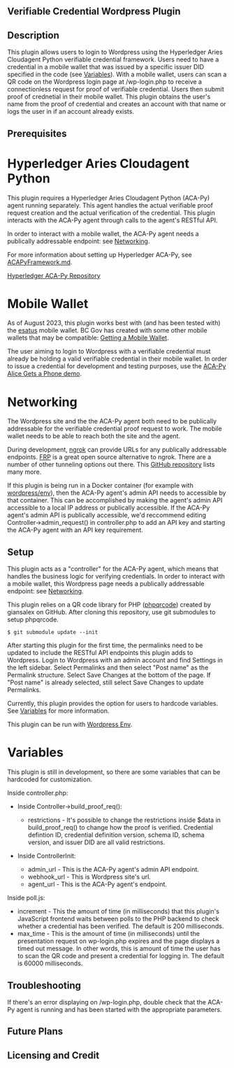 ## Verifiable Credential Wordpress Plugin

## Description
This plugin allows users to login to Wordpress using the Hyperledger Aries Cloudagent Python verifiable credential framework. Users need to have a credential in a mobile wallet that was issued by a specific issuer DID specified in the code (see [Variables](#variables)). With a mobile wallet, users can scan a QR code on the Wordpress login page at /wp-login.php to receive a connectionless request for proof of verifiable credential. Users then submit proof of crednetial in their mobile wallet. This plugin obtains the user's name from the proof of credential and creates an account with that name or logs the user in if an account already exists.

## Prerequisites

# Hyperledger Aries Cloudagent Python
This plugin requires a Hyperledger Aries Cloudagent Python (ACA-Py) agent running separately. This agent handles the actual verifiable proof request creation and the actual verification of the credential. This plugin interacts with the ACA-Py agent through calls to the agent's RESTful API.

In order to interact with a mobile wallet, the ACA-Py agent needs a publically addressable endpoint: see [Networking](#neworking).

For more information about setting up Hyperledger ACA-Py, see [ACAPyFramework.md](ACAPyFramework.md).

[Hyperledger ACA-Py Repository](https://github.com/hyperledger/aries-cloudagent-python)

# Mobile Wallet
As of August 2023, this plugin works best with (and has been tested with) the [esatus](https://esatus.com/index.html%3Fp=7663&lang=en.html) mobile wallet. BC Gov has created with some other mobile wallets that may be compatible: [Getting a Mobile Wallet](https://github.com/bcgov/issuer-kit/blob/main/docs/GettingApp.md).

The user aiming to login to Wordpress with a verifiable credential must already be holding a valid verifiable credential in their mobile wallet. In order to issue a credential for development and testing purposes, use the [ACA-Py Alice Gets a Phone demo](https://github.com/hyperledger/aries-cloudagent-python/blob/main/demo/AliceGetsAPhone.md).

# Networking
The Wordpress site and the the ACA-Py agent both need to be publically addressable for the verifiable credential proof request to work. The mobile wallet needs to be able to reach both the site and the agent.

During development, [ngrok](https://ngrok.com/) can provide URLs for any publically addressable endpoints. [FRP](https://github.com/fatedier/frp) is a great open source alternative to ngrok. There are a number of other tunneling options out there. This [GitHub repository](https://github.com/anderspitman/awesome-tunneling) lists many more.

If this plugin is being run in a Docker container (for example with [wordpress/env](https://developer.wordpress.org/block-editor/reference-guides/packages/packages-env/)), then the ACA-Py agent's admin API needs to accessible by that container. This can be accomplished by making the agent's admin API accessible to a local IP address or publically accessible. If the ACA-Py agent's admin API is publically accessible, we'd reccommend editing Controller->admin_request() in controller.php to add an API key and starting the ACA-Py agent with an API key requirement.

## Setup
This plugin acts as a "controller" for the ACA-Py agent, which means that handles the business logic for verifying credentials. In order to interact with a mobile wallet, this Wordpress page needs a publically addressable endpoint: see [Networking](#networking).

This plugin relies on a QR code library for PHP ([phpqrcode](https://github.com/giansalex/phpqrcode/tree/master)) created by giansalex on GitHub. After cloning this repository, use git submodules to setup phpqrcode.
```
$ git submodule update --init
```

After starting this plugin for the first time, the permalinks need to be updated to include the RESTful API endpoints this plugin adds to Wordpress. Login to Wordpress with an admin account and find Settings in the left sidebar. Select Permalinks and then select "Post name" as the Permalink structure. Select Save Changes at the bottom of the page. If "Post name" is already selected, still select Save Changes to update Permalinks.

Currently, this plugin provides the option for users to hardcode variables. See [Variables](#variables) for more information.

This plugin can be run with [Wordpress Env](https://developer.wordpress.org/block-editor/reference-guides/packages/packages-env/).

# Variables
This plugin is still in development, so there are some variables that can be hardcoded for customization.

Inside controller.php:
- Inside Controller->build_proof_req():
    - restrictions - It's possible to change the restrictions inside $data in build_proof_req() to change how the proof is verified. Credential defintion ID, credential definition version, schema ID, schema version, and issuer DID are all valid restrictions.

- Inside ControllerInit:
    - admin_url - This is the ACA-Py agent's admin API endpoint.
    - webhook_url - This is Wordpress site's url.
    - agent_url - This is the ACA-Py agent's endpoint.

Inside poll.js:
- increment - This the amount of time (in milliseconds) that this plugin's JavaScript frontend waits between polls to the PHP backend to check whether a credential has been verified. The default is 200 milliseconds.
- max_time - This is the amount of time (in milliseconds) until the presentation request on wp-login.php expires and the page displays a timed out message. In other words, this is amount of time the user has to scan the QR code and present a credential for logging in. The default is 60000 milliseconds.

## Troubleshooting
If there's an error displaying on /wp-login.php, double check that the ACA-Py agent is running and has been started with the appropriate parameters.

## Future Plans

## Licensing and Credit